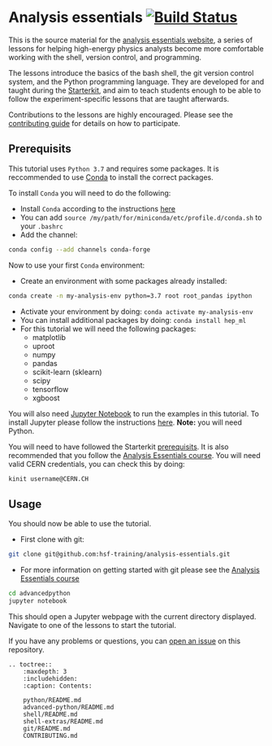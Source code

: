 # Analysis essentials [![Build Status](https://api.travis-ci.org/hsf-training/analysis-essentials.svg?branch=master)](https://travis-ci.org/hsf-training/analysis-essentials)

This is the source material for the [analysis essentials website][website], a 
series of lessons for helping high-energy physics analysts become more 
comfortable working with the shell, version control, and programming.

The lessons introduce the basics of the bash shell, the git version control 
system, and the Python programming language. They are developed for and taught 
during the [Starterkit][starterkit], and aim to teach students enough to be 
able to follow the experiment-specific lessons that are taught afterwards.

Contributions to the lessons are highly encouraged. Please see the 
[contributing guide][contributing] for details on how to participate.

## Prerequisits

This tutorial uses ```Python 3.7``` and requires some packages. It is 
reccommended to use [Conda](https://docs.conda.io/en/latest/) to install the 
correct packages.

To install ```Conda``` you will need to do the following:

 - Install ```Conda``` according to the instructions [here](https://docs.conda.io/projects/conda/en/latest/user-guide/install/index.html#installing-in-silent-mode)
 - You can add ```source /my/path/for/miniconda/etc/profile.d/conda.sh``` to your ```.bashrc``` 
 - Add the channel: 
```bash
conda config --add channels conda-forge
```

Now to use your first ```Conda``` environment:
 - Create an environment with some packages already installed:
```bash
conda create -n my-analysis-env python=3.7 root root_pandas ipython
```
 - Activate your environment by doing: ```conda activate my-analysis-env```
 - You can install additional packages by doing: ```conda install hep_ml```
 - For this tutorial we will need the following packages:
   - matplotlib
   - uproot
   - numpy
   - pandas
   - scikit-learn (sklearn)
   - scipy
   - tensorflow
   - xgboost

You will also need [Jupyter Notebook](https://jupyter.readthedocs.io/en/latest/index.html) to run the examples in this tutorial.
To install Jupyter please follow the instructions [here](https://jupyter.readthedocs.io/en/latest/install.html).
**Note:** you will need Python.

You will need to have followed the Starterkit [prerequisits](https://lhcb.github.io/starterkit-lessons/first-analysis-steps/prerequisites.html).
It is also recommended that you follow the [Analysis Essentials course](https://hsf-training.github.io/analysis-essentials/).
You will need valid CERN credentials, you can check this by doing:
```bash
kinit username@CERN.CH
```

## Usage

You should now be able to use the tutorial.
 - First clone with git:
```bash
git clone git@github.com:hsf-training/analysis-essentials.git
```
 - For more information on getting started with git please see the [Analysis Essentials course](https://lhcb.github.io/analysis-essentials/index.html)
```bash
cd advancedpython
jupyter notebook
```
This should open a Jupyter webpage with the current directory displayed.
Navigate to one of the lessons to start the tutorial.

If you have any problems or questions, you can [open an issue][issues] on this 
repository.

[website]: https://hsf-training.github.io/analysis-essentials/
[starterkit]: https://lhcb.github.io/starterkit/
[contributing]: CONTRIBUTING.md
[issues]: https://github.com/hsf-training/analysis-essentials/issues

```eval_rst
.. toctree::
    :maxdepth: 3
    :includehidden:
    :caption: Contents:

    python/README.md
    advanced-python/README.md
    shell/README.md
    shell-extras/README.md
    git/README.md
    CONTRIBUTING.md
```
